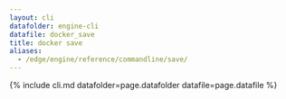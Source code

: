 ```yaml
---
layout: cli
datafolder: engine-cli
datafile: docker_save
title: docker save
aliases:
  - /edge/engine/reference/commandline/save/
---
```

<!--
This page is automatically generated from Docker's source code. If you want to
suggest a change to the text that appears here, open a ticket or pull request
in the source repository on GitHub:

https://github.com/docker/cli
-->
{% include cli.md datafolder=page.datafolder datafile=page.datafile %}
